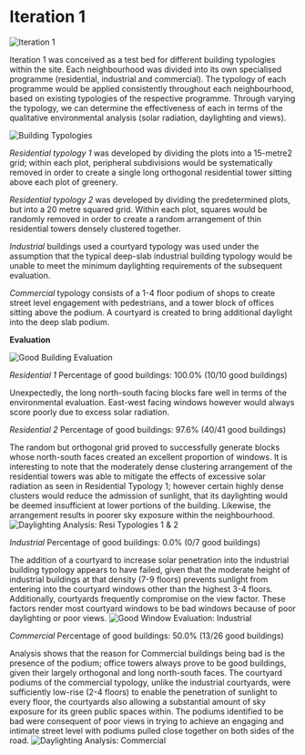 
# Iteration 1

![Iteration 1](./imgs/Iteration_1_overview.png)

Iteration 1 was conceived as a test bed for different building typologies within the site. Each neighbourhood was divided into its own specialised programme (residential, industrial and commercial). The typology of each programme would be applied consistently throughout each neighbourhood, based on existing typologies of the respective programme. Through varying the typology, we can determine the effectiveness of each in terms of the qualitative environmental analysis (solar radiation, daylighting and views). 


![Building Typologies](./imgs/combined_typologies_it1.jpg)

_Residential typology 1_ was developed by dividing the plots into a 15-metre2 grid; within each plot, peripheral subdivisions would be systematically removed in order to create a single long orthogonal residential tower sitting above each plot of greenery. 

_Residential typology 2_ was developed by dividing the predetermined plots, but into a 20 metre squared grid. Within each plot, squares would be randomly removed in order to create a random arrangement of thin residential towers densely clustered together. 

_Industrial_ buildings used a courtyard typology was used under the assumption that the typical deep-slab industrial building typology would be unable to meet the minimum daylighting requirements of the subsequent evaluation.

_Commercial_ typology consists of a 1-4 floor podium of shops to create street level engagement with pedestrians, and a tower block of offices sitting above the podium. A courtyard is created to bring additional daylight into the deep slab podium.




__Evaluation__

![Good Building Evaluation](./imgs/Good_building_evaluation.jpg)

_Residential 1_
Percentage of good buildings: 100.0% (10/10 good buildings)

Unexpectedly, the long north-south facing blocks fare well in terms of the environmental evaluation. East-west facing windows however would always score poorly due to excess solar radiation. 


_Residential 2_
Percentage of good buildings: 97.6% (40/41 good buildings)

The random but orthogonal grid proved to successfully generate blocks whose north-south faces created an excellent proportion of windows. It is interesting to note that the moderately dense clustering arrangement of the residential towers was able to mitigate the effects of excessive solar radiation as seen in Residential Typology 1; however certain highly dense clusters would reduce the admission of sunlight, that its daylighting would be deemed insufficient at lower portions of the building. Likewise, the arrangement results in poorer sky exposure within the neighbourhood.
![Daylighting Analysis: Resi Typologies 1 & 2](./imgs/daylighting_analysis_it1_resi.jpg)


_Industrial_
Percentage of good buildings: 0.0% (0/7 good buildings)

The addition of a courtyard to increase solar penetration into the industrial building typology appears to have failed, given that the moderate height of industrial buildings at that density (7-9 floors) prevents sunlight from entering into the courtyard windows other than the highest 3-4 floors. Additionally, courtyards frequently compromise on the view factor. These factors render most courtyard windows to be bad windows because of poor daylighting or poor views.
![Good Window Evaluation: Industrial](./imgs/good_windows_it1_industrial.jpg)


_Commercial_
Percentage of good buildings: 50.0% (13/26 good buildings)

Analysis shows that the reason for Commercial buildings being bad is the presence of the podium; office towers always prove to be good buildings, given their largely orthogonal and long north-south faces. The courtyard podiums of the commercial typology, unlike the industrial courtyards, were sufficiently low-rise (2-4 floors) to enable the penetration of sunlight to every floor, the courtyards also allowing a substantial amount of sky exposure for its green public spaces within. The podiums identified to be bad were consequent of poor views in trying to achieve an engaging and intimate street level with podiums pulled close together on both sides of the road.
![Daylighting Analysis: Commercial](./imgs/daylighting_analysis_it1_commercial.jpg)
